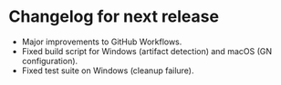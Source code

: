 <!-- SPDX-FileCopyrightText: 2022 geisserml <geisserml@gmail.com> -->
<!-- SPDX-License-Identifier: CC-BY-4.0 -->

<!-- List character: dash (-) -->

# Changelog for next release
- Major improvements to GitHub Workflows.
- Fixed build script for Windows (artifact detection) and macOS (GN configuration).
- Fixed test suite on Windows (cleanup failure).
